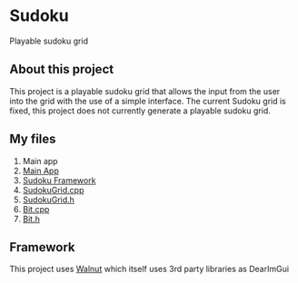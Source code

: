 # Sudoku
Playable sudoku grid
  
## About this project
This project is a playable sudoku grid that allows the input from the user into the grid with the use of a simple interface.
The current Sudoku grid is fixed, this project does not currently generate a playable sudoku grid.

## My files
1. Main app
  1. [Main App](WalnutApp/src/WalnutApp.cpp)
1. [Sudoku Framework](Sudoku/)
  1. [SudokuGrid.cpp](Sudoku/SudokuGrid.cpp)
  1. [SudokuGrid.h](Sudoku/SudokuGrid.h)
  1. [Bit.cpp](Sudoku/Bit.cpp)
  1. [Bit.h](Sudoku/Bit.h)

## Framework
This project uses [Walnut](https://github.com/StudioCherno/Walnut) which itself uses 3rd party libraries as DearImGui
